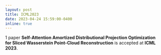```yaml
---
layout: post
title: ICML2023
date: 2023-04-24 15:59:00-0400
inline: true
---
```


1 paper **Self-Attention Amortized Distributional Projection Optimization for Sliced Wasserstein Point-Cloud Reconstruction** is accepted at **ICML 2023**.  
